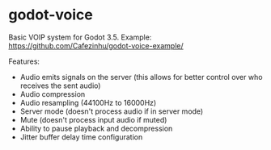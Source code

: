 # godot-voice
Basic VOIP system for Godot 3.5.
Example: https://github.com/Cafezinhu/godot-voice-example/

Features:
- Audio emits signals on the server (this allows for better control over who receives the sent audio)
- Audio compression
- Audio resampling  (44100Hz to 16000Hz)
- Server mode (doesn't process audio if in server mode)
- Mute (doesn't process input audio if muted)
- Ability to pause playback and decompression
- Jitter buffer delay time configuration
